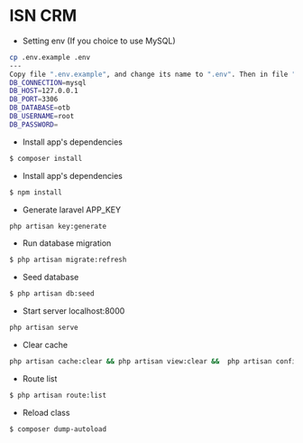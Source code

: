 # ISN CRM

- Setting env (If you choice to use MySQL)
```sh
cp .env.example .env
---
Copy file ".env.example", and change its name to ".env". Then in file ".env" complete this database configuration:
DB_CONNECTION=mysql
DB_HOST=127.0.0.1
DB_PORT=3306
DB_DATABASE=otb
DB_USERNAME=root
DB_PASSWORD=
```

- Install app's dependencies
```sh
$ composer install
```

- Install app's dependencies
```sh
$ npm install
```

- Generate laravel APP_KEY
```sh
php artisan key:generate
```

- Run database migration
```sh
$ php artisan migrate:refresh
```

- Seed database
```sh
$ php artisan db:seed
```


- Start server localhost:8000
```sh
php artisan serve
```


- Clear cache
```sh
php artisan cache:clear && php artisan view:clear &&  php artisan config:cache
```


- Route list
```sh
$ php artisan route:list
```

- Reload class
```shell
$ composer dump-autoload
```